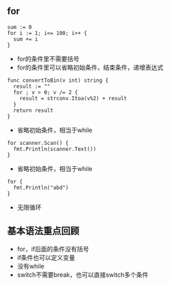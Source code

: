 ## for
```
sum := 0
for i := 1; i<= 100; i++ {
  sum += i
}
```
* for的条件里不需要括号
* for的条件里可以省略初始条件，结束条件，递增表达式
```
func convertToBin(v int) string {
  result := ""
  for ; v > 0; v /= 2 {
    result = strconv.Itoa(v%2) + result
  }
  return result
}
```
* 省略初始条件，相当于while
```
for scanner.Scan() {
  fmt.Println(scanner.Text())
}
```
* 省略初始条件，相当于while
```
for {
  fmt.Println("abd")
}
```
* 无限循环
## 基本语法重点回顾
* for，if后面的条件没有括号
* if条件也可以定义变量
* 没有while
* switch不需要break，也可以直接switch多个条件
